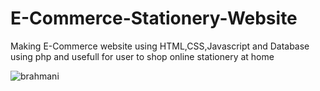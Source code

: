 # E-Commerce-Stationery-Website
Making E-Commerce website using HTML,CSS,Javascript and Database using php and usefull for user to shop online stationery at home 

![brahmani](https://github.com/user-attachments/assets/05e4a34a-4545-4e8f-b842-e2655eba6b08)
